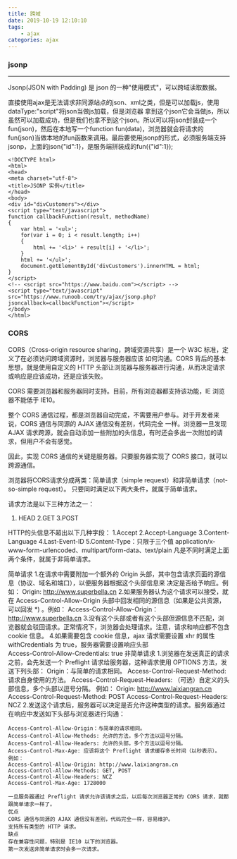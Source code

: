 ```yaml
---
title: 跨域
date: 2019-10-19 12:10:10
tags:
    - ajax
categories: ajax
---
```


### jsonp

-----
Jsonp(JSON with Padding) 是 json 的一种"使用模式"，可以跨域读取数据。

<!-- more -->

  直接使用ajax是无法请求非同源站点的json、xml之类，但是可以加载js，使用dataType:"script"将json当做js加载，但是浏览器
拿到这个json它会当做js，所以虽然可以加载成功，但是我们也拿不到这个json。所以可以将json封装成一个fun(json)，然后在本地写一个function fun(data)，浏览器就会将请求的fun(json)当做本地的fun函数来调用。最后要使用jsonp的形式，必须服务端支持jsonp，上面的json{"id":1}，是服务端拼装成的fun({"id":1});

```
<!DOCTYPE html>
<html>
<head>
<meta charset="utf-8">
<title>JSONP 实例</title>
</head>
<body>
<div id="divCustomers"></div>
<script type="text/javascript">
function callbackFunction(result, methodName)
{
    var html = '<ul>';
    for(var i = 0; i < result.length; i++)
    {
        html += '<li>' + result[i] + '</li>';
    }
    html += '</ul>';
    document.getElementById('divCustomers').innerHTML = html;
}
</script>
<!-- <script src="https://www.baidu.com"></script> -->
<script type="text/javascript" src="https://www.runoob.com/try/ajax/jsonp.php?jsoncallback=callbackFunction"></script>
</body>
</html>
```

### CORS

  CORS（Cross-origin resource sharing，跨域资源共享）是一个 W3C 标准，定义了在必须访问跨域资源时，浏览器与服务器应该
如何沟通。CORS 背后的基本思想，就是使用自定义的 HTTP 头部让浏览器与服务器进行沟通，从而决定请求或响应是应该成功，还是应该失败。

  CORS 需要浏览器和服务器同时支持。目前，所有浏览器都支持该功能，IE 浏览器不能低于 IE10。

  整个 CORS 通信过程，都是浏览器自动完成，不需要用户参与。对于开发者来说，CORS 通信与同源的 AJAX 通信没有差别，代码完全
一样。浏览器一旦发现 AJAX 请求跨源，就会自动添加一些附加的头信息，有时还会多出一次附加的请求，但用户不会有感觉。

  因此，实现 CORS 通信的关键是服务器。只要服务器实现了 CORS 接口，就可以跨源通信。

  浏览器将CORS请求分成两类：简单请求（simple request）和非简单请求（not-so-simple request）。
  只要同时满足以下两大条件，就属于简单请求。

请求方法是以下三种方法之一：
   1. HEAD
   2.GET
   3.POST

HTTP的头信息不超出以下几种字段：
    1.Accept
    2.Accept-Language
    3.Content-Language
    4.Last-Event-ID
    5.Content-Type：只限于三个值 application/x-www-form-urlencoded、multipart/form-data、text/plain
凡是不同时满足上面两个条件，就属于非简单请求。

简单请求
  1.在请求中需要附加一个额外的 Origin 头部，其中包含请求页面的源信息（协议、域名和端口），以便服务器根据这个头部信息来
决定是否给予响应。例如： Origin: http://www.superbella.cn
  2.如果服务器认为这个请求可以接受，就在 Access-Control-Allow-Origin 头部中回发相同的源信息（如果是公共资源，可以回发
*) 。例如： Access-Control-Allow-Origin：http://www.superbella.cn
  3.没有这个头部或者有这个头部但源信息不匹配，浏览器就会驳回请求。正常情况下，浏览器会处理请求。注意，请求和响应都不包含
cookie 信息。
  4.如果需要包含 cookie 信息，ajax 请求需要设置 xhr 的属性 withCredentials 为 true，服务器需要设置响应头部  
Access-Control-Allow-Credentials: true
非简单请求
  1.浏览器在发送真正的请求之前，会先发送一个 Preflight 请求给服务器，这种请求使用 OPTIONS 方法，发送下列头部：
    Origin：与简单的请求相同。
    Access-Control-Request-Method: 请求自身使用的方法。
    Access-Control-Request-Headers: （可选）自定义的头部信息，多个头部以逗号分隔。
    例如：
    Origin: http://www.laixiangran.cn
    Access-Control-Request-Method: POST
    Access-Control-Request-Headers: NCZ
  2.发送这个请求后，服务器可以决定是否允许这种类型的请求。服务器通过在响应中发送如下头部与浏览器进行沟通：

    Access-Control-Allow-Origin：与简单的请求相同。
    Access-Control-Allow-Methods: 允许的方法，多个方法以逗号分隔。
    Access-Control-Allow-Headers: 允许的头部，多个方法以逗号分隔。
    Access-Control-Max-Age: 应该将这个 Preflight 请求缓存多长时间（以秒表示）。
    例如：
    Access-Control-Allow-Origin: http://www.laixiangran.cn
    Access-Control-Allow-Methods: GET, POST
    Access-Control-Allow-Headers: NCZ
    Access-Control-Max-Age: 1728000
    
    一旦服务器通过 Preflight 请求允许该请求之后，以后每次浏览器正常的 CORS 请求，就都跟简单请求一样了。
    优点
    CORS 通信与同源的 AJAX 通信没有差别，代码完全一样，容易维护。
    支持所有类型的 HTTP 请求。
    缺点
    存在兼容性问题，特别是 IE10 以下的浏览器。
    第一次发送非简单请求时会多一次请求。

